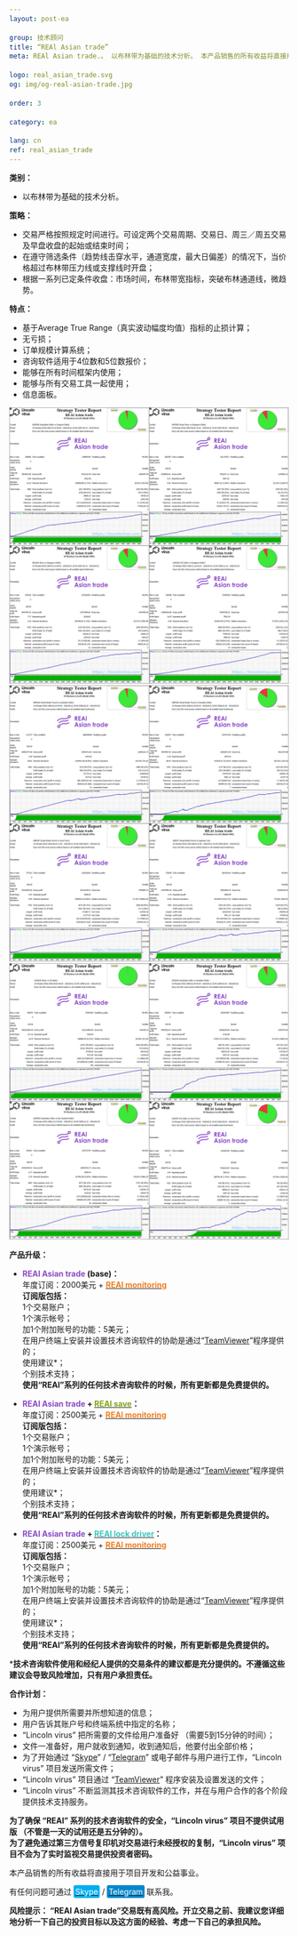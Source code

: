 ```yaml
---
layout: post-ea

group: 技术顾问
title: “REAl Asian trade”
meta: REAl Asian trade.。 以布林带为基础的技术分析。 本产品销售的所有收益将直接用于项目开发和公益事业。

logo: real_asian_trade.svg
og: img/og-real-asian-trade.jpg

order: 3

category: ea

lang: cn
ref: real_asian_trade
---
```


**类别：**
  - 以布林带为基础的技术分析。

**策略：**
  - 交易严格按照规定时间进行。可设定两个交易周期、交易日、周三／周五交易及早盘收盘的起始或结束时间；
  - 在遵守筛选条件（趋势线击穿水平，通道宽度，最大日偏差）的情况下，当价格超过布林带压力线或支撑线时开盘；
  - 根据一系列已定条件收盘：市场时间，布林带宽指标，突破布林通道线，微趋势。

**特点：**
  - 基于Average True Range（真实波动幅度均值）指标的止损计算；
  - 无亏损；
  - 订单规模计算系统；
  - 咨询软件适用于4位数和5位数报价；
  - 能够在所有时间框架内使用；
  - 能够与所有交易工具一起使用；
  - 信息面板。

<a data-fancybox="gallery" href="/img/ea/en/SGD_block.png"><img src="/img/ea/en/SGD_block.png" alt=""></a>
<a data-fancybox="gallery" href="/img/ea/en/GBP_block.png"><img src="/img/ea/en/GBP_block.png" alt=""></a>
<a data-fancybox="gallery" href="/img/ea/en/Mix_block.png"><img src="/img/ea/en/Mix_block.png" alt=""></a>

**产品升级：**

  - **<span style="color:#8b4ac7">REAl Asian trade</span> (base)：**  
  年度订阅：2000美元 + **<a href="https://lincolnvirus.com/projects/cn/forex/real_monitoring.html" target="_blank"><span style="color:#f07e20">REAl monitoring</span></a>**  
  **订阅版包括：**  
  1个交易账户；  
  1个演示帐号；  
  加1个附加账号的功能：5美元；  
  在用户终端上安装并设置技术咨询软件的协助是通过“<a href="https://www.teamviewer.com/" target="_blank">TeamViewer</a>”程序提供的；  
  使用建议*；  
  个别技术支持；  
  **使用“REAl”系列的任何技术咨询软件的时候，所有更新都是免费提供的。**
  
   - **<span style="color:#8b4ac7">REAl Asian trade</span> + <a href="https://lincolnvirus.com/projects/cn/forex/real_save.html" target="_blank"><span style="color:#81a614">REAl save</span></a>：**  
  年度订阅：2500美元 + **<a href="https://lincolnvirus.com/projects/cn/forex/real_monitoring.html" target="_blank"><span style="color:#f07e20">REAl monitoring</span></a>**  
  **订阅版包括：**  
  1个交易账户；  
  1个演示帐号；  
  加1个附加账号的功能：5美元；  
  在用户终端上安装并设置技术咨询软件的协助是通过“<a href="https://www.teamviewer.com/" target="_blank">TeamViewer</a>”程序提供的；  
  使用建议*；  
  个别技术支持；  
  **使用“REAl”系列的任何技术咨询软件的时候，所有更新都是免费提供的。**
  
  - **<span style="color:#8b4ac7">REAl Asian trade</span> + <a href="https://lincolnvirus.com/projects/cn/forex/real_lock_driver.html" target="_blank"><span style="color:#39c6be">REAl lock driver</span></a>：**  
  年度订阅：2500美元 + **<a href="https://lincolnvirus.com/projects/cn/forex/real_monitoring.html" target="_blank"><span style="color:#f07e20">REAl monitoring</span></a>**  
  **订阅版包括：**  
  1个交易账户；  
  1个演示帐号；  
  加1个附加账号的功能：5美元；  
  在用户终端上安装并设置技术咨询软件的协助是通过“<a href="https://www.teamviewer.com/" target="_blank">TeamViewer</a>”程序提供的；  
  使用建议*；  
  个别技术支持；  
  **使用“REAl”系列的任何技术咨询软件的时候，所有更新都是免费提供的。**
  
  ***技术咨询软件使用和经纪人提供的交易条件的建议都是充分提供的。不遵循这些建议会导致风险增加，只有用户承担责任。**
  
  **合作计划：**  

- 为用户提供所需要并所想知道的信息；  
- 用户告诉其账户号和终端系统中指定的名称；  
- “Lincoln virus” 把所需要的文件给用户准备好 （需要5到15分钟的时间）；  
- 文件一准备好，用户就收到通知，收到通知后，他要付出全部价格；  
- 为了开始通过 “<a href="skype:chutkoy89?call" target="_blank">Skype</a>” / “<a href="https://t.me/chutkoy" target="_blank">Telegram</a>” 或电子邮件与用户进行工作，“Lincoln virus” 项目发送所需文件；  
- “Lincoln virus” 项目通过 “<a href="https://www.teamviewer.com/" target="_blank">TeamViewer</a>” 程序安装及设置发送的文件；  
- “Lincoln virus” 不断监测其技术咨询软件的工作，并在与用户合作的各个阶段提供技术支持服务。  

**为了确保 “REAl” 系列的技术咨询软件的安全，“Lincoln virus” 项目不提供试用版 （不管是一天的试用还是五分钟的）。**  
**为了避免通过第三方信号复印机对交易进行未经授权的复制，“Lincoln virus” 项目不会为了实时监视交易提供投资者密码。**  

本产品销售的所有收益将直接用于项目开发和公益事业。  

有任何问题可通过 <a href="skype:chutkoy89?call" target="_blank"><span style="background-color:#00aff0; color:white; padding:3px; border-radius: 3px">Skype</span></a> / <a href="https://t.me/chutkoy" target="_blank"><span style="background-color:#0088cc; color:white; padding:3px; border-radius: 3px">Telegram</span></a> 联系我。  

**风险提示： “REAl Asian trade”交易既有高风险。开立交易之前、我建议您详细地分析一下自己的投资目标以及这方面的经验、考虑一下自己的承担风险。**
